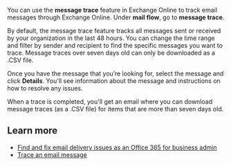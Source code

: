 You can use the **message trace** feature in Exchange Online to track email messages through Exchange Online. Under **mail flow**, go to **message trace**. 

By default, the message trace feature tracks all messages sent or received by your organization in the last 48 hours. You can change the time range and filter by sender and recipient to find the specific messages you want to trace. Message traces over seven days old can only be downloaded as a .CSV file.
 
Once you have the message that you’re looking for, select the message and click **Details**. You'll see information about the message and instructions on how to resolve any issues.
 
When a trace is completed, you'll get an email where you can  download message traces (as a .CSV file) for items that are more than seven days old.

## Learn more
- [Find and fix email delivery issues as an Office 365 for business admin](https://docs.microsoft.com/exchange/troubleshoot/mail-delivery/email-delivery-issues?view=o365-worldwide?azure-portal=true)
- [Trace an email message](https://docs.microsoft.com/exchange/monitoring/trace-an-email-message/trace-an-email-message?view=o365-worldwide?azure-portal=true)
